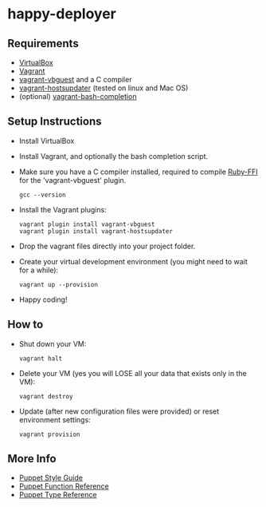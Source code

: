 # happy-deployer


## Requirements

* [VirtualBox](https://www.virtualbox.org/wiki/Downloads)
* [Vagrant](http://www.vagrantup.com/downloads.html)
* [vagrant-vbguest](https://github.com/dotless-de/vagrant-vbguest) and a C compiler
* [vagrant-hostsupdater](https://github.com/cogitatio/vagrant-hostsupdater) (tested on linux and Mac OS)
* (optional) [vagrant-bash-completion](https://github.com/kura/vagrant-bash-completion)


## Setup Instructions

* Install VirtualBox

* Install Vagrant, and optionally the bash completion script.

* Make sure you have a C compiler installed, required to compile [Ruby-FFI](https://github.com/ffi/ffi)
  for the 'vagrant-vbguest' plugin.
  ```
  gcc --version
  ```

* Install the Vagrant plugins:
  ```
  vagrant plugin install vagrant-vbguest
  vagrant plugin install vagrant-hostsupdater
  ```

* Drop the vagrant files directly into your project folder.

* Create your virtual development environment (you might need to wait for a while):
  ```
  vagrant up --provision
  ```

* Happy coding!


## How to

* Shut down your VM:
  ```
  vagrant halt
  ```

* Delete your VM (yes you will LOSE all your data that exists only in the VM):
  ```
  vagrant destroy
  ```

* Update (after new configuration files were provided) or reset environment settings:
  ```
  vagrant provision
  ```

## More Info

* [Puppet Style Guide](https://docs.puppetlabs.com/guides/style_guide.html)
* [Puppet Function Reference](https://docs.puppetlabs.com/references/latest/function.html)
* [Puppet Type Reference](https://docs.puppetlabs.com/references/latest/type.html)

